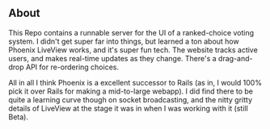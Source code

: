 ## About
This Repo contains a runnable server for the UI of a ranked-choice voting system. I didn't get super far into things, but learned a ton about
how Phoenix LiveView works, and it's super fun tech. The website tracks active users, and makes real-time updates as they change. There's
a drag-and-drop API for re-ordering choices.

All in all I think Phoenix is a excellent successor to Rails (as in, I would 100% pick it over Rails for making a mid-to-large webapp).
I did find there to be quite a learning curve though on socket broadcasting, and the nitty gritty details of LiveView at the stage it
was in when I was working with it (still Beta).
